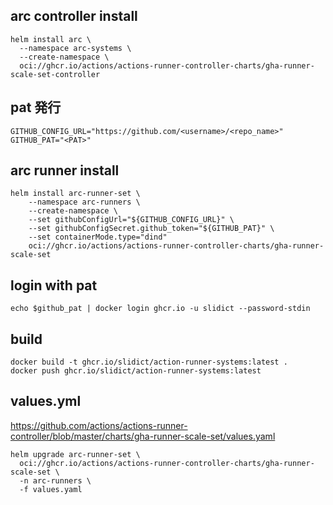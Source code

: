 
## arc controller install

```
helm install arc \
  --namespace arc-systems \
  --create-namespace \
  oci://ghcr.io/actions/actions-runner-controller-charts/gha-runner-scale-set-controller
```

## pat 発行

```
GITHUB_CONFIG_URL="https://github.com/<username>/<repo_name>"
GITHUB_PAT="<PAT>"
```

## arc runner install

```
helm install arc-runner-set \
    --namespace arc-runners \
    --create-namespace \
    --set githubConfigUrl="${GITHUB_CONFIG_URL}" \
    --set githubConfigSecret.github_token="${GITHUB_PAT}" \
    --set containerMode.type="dind"
    oci://ghcr.io/actions/actions-runner-controller-charts/gha-runner-scale-set
```

## login with pat

```
echo $github_pat | docker login ghcr.io -u slidict --password-stdin
```

## build

```
docker build -t ghcr.io/slidict/action-runner-systems:latest .
docker push ghcr.io/slidict/action-runner-systems:latest
```

## values.yml

https://github.com/actions/actions-runner-controller/blob/master/charts/gha-runner-scale-set/values.yaml

```
helm upgrade arc-runner-set \
  oci://ghcr.io/actions/actions-runner-controller-charts/gha-runner-scale-set \
  -n arc-runners \
  -f values.yaml
```
